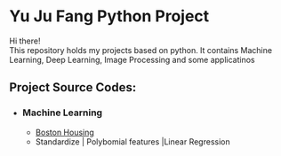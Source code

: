 # Yu Ju Fang Python Project

Hi there!\
This repository holds my projects based on python. It contains Machine Learning, Deep Learning, Image Processing and some applicatinos 

## Project Source Codes:
* ### Machine Learning
  * [Boston Housing](Machine_Learning/Boston_Housing/boston_housing_competition.py)
  * Standardize | Polybomial features |Linear Regression
